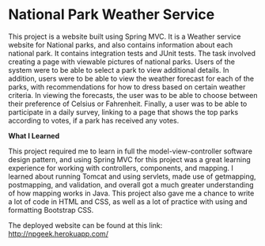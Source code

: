 # National Park Weather Service

This project is a website built using Spring MVC. It is a Weather service website for National parks, and also contains information about each national park. It contains integration tests and JUnit tests. The task involved creating a page with viewable pictures of national parks. Users of the system were to be able to select a park to view additional details. In addition, users were to be able to view the weather forecast for each of the parks, with recommendations for how to dress based on certain weather criteria. In viewing the forecasts, the user was to be able to choose between their preference of Celsius or Fahrenheit. Finally, a user was to be able to participate in a daily survey, linking to a page that shows the top parks according to votes, if a park has received any votes.

**What I Learned**

This project required me to learn in full the model-view-controller software design pattern, and using Spring MVC for this project was a great learning experience for working with controllers, components, and mapping. I learned about running Tomcat and using servlets, made use of getmapping, postmapping, and validation, and overall got a much greater understanding of how mapping works in Java. This project also gave me a chance to write a lot of code in HTML and CSS, as well as a lot of practice with using and formatting Bootstrap CSS.

The deployed website can be found at this link:
http://npgeek.herokuapp.com/

